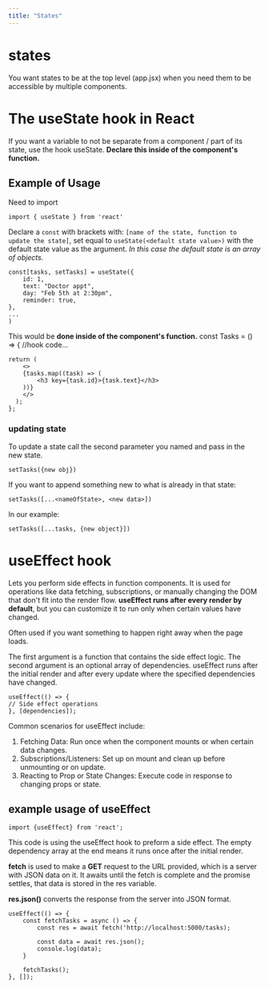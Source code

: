```yaml
---
title: "States"
---
```


# states

You want states to be at the top level (app.jsx) when you need them to be accessible by multiple components.

# The useState hook in React

If you want a variable to not be separate from a component / part of its state, use the hook useState. **Declare this inside of the component's function.**

## Example of Usage

Need to import 

    import { useState } from 'react'

Declare a `const` with brackets with: `[name of the state, function to update the state]`, set equal to `useState(<default state value>)` with the default state value as the argument. *In this case the default state is an array of objects.*

    const[tasks, setTasks] = useState({
        id: 1,
        text: "Doctor appt",
        day: "Feb 5th at 2:30pm",
        reminder: true,
    }, 
    ...
    )

This would be **done inside of the component's function.**
    const Tasks = () => {
    //hook code...

    return (
        <>
        {tasks.map((task) => (
            <h3 key={task.id}>{task.text}</h3>
        ))}
        </>
      );
    };

### updating state

To update a state call the second parameter you named and pass in the new state.

    setTasks({new obj})

If you want to append something new to what is already in that state:

    setTasks([...<nameOfState>, <new data>])

In our example:

    setTasks([...tasks, {new object}])


# useEffect hook

Lets you perform side effects in function components. It is used for operations like data fetching, subscriptions, or manually changing the DOM that don't fit into the render flow. **useEffect runs after every render by default**, but you can customize it to run only when certain values have changed.

Often used if you want something to happen right away when the page loads.

The first argument is a function that contains the side effect logic.
The second argument is an optional array of dependencies. useEffect runs after the initial render and after every update where the specified dependencies have changed.

    useEffect(() => {
    // Side effect operations
    }, [dependencies]);

Common scenarios for useEffect include:

1. Fetching Data: Run once when the component mounts or when certain data changes.
2. Subscriptions/Listeners: Set up on mount and clean up before unmounting or on update.
3. Reacting to Prop or State Changes: Execute code in response to changing props or state.

## example usage of useEffect

    import {useEffect} from 'react';

This code is using the useEffect hook to preform a side effect. The empty dependency array at the end means it runs once after the initial render.

**fetch** is used to make a **GET** request to the URL provided, which is a server with JSON data on it. It awaits until the fetch is complete and the promise settles, that data is stored in the res variable.

**res.json()** converts the response from the server into JSON format. 

    useEffect(() => {
        const fetchTasks = async () => {
            const res = await fetch('http://localhost:5000/tasks);

            const data = await res.json();
            console.log(data);
        }

        fetchTasks();
    }, []);